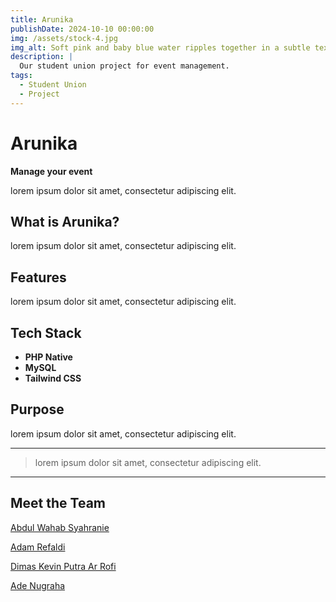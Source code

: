 ```yaml
---
title: Arunika
publishDate: 2024-10-10 00:00:00
img: /assets/stock-4.jpg
img_alt: Soft pink and baby blue water ripples together in a subtle texture.
description: |
  Our student union project for event management.
tags:
  - Student Union
  - Project
---
```


# Arunika
**Manage your event**

lorem ipsum dolor sit amet, consectetur adipiscing elit.

## What is Arunika?
lorem ipsum dolor sit amet, consectetur adipiscing elit.

## Features
lorem ipsum dolor sit amet, consectetur adipiscing elit.

## Tech Stack
- **PHP Native**
- **MySQL**
- **Tailwind CSS**

## Purpose
lorem ipsum dolor sit amet, consectetur adipiscing elit.

---

> lorem ipsum dolor sit amet, consectetur adipiscing elit.

---

## Meet the Team
[Abdul Wahab Syahranie](https://github.com/wahabsyahranie)

[Adam Refaldi]()

[Dimas Kevin Putra Ar Rofi](https://github.com/pinzii-maz)

[Ade Nugraha](https://github.com/ade-nugraha306)
